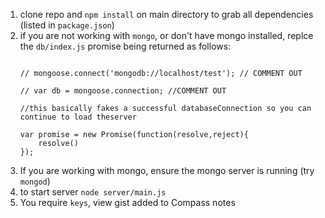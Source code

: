 1. clone repo and `npm install` on main directory to grab all dependencies (listed in `package.json`)
2. if you are not working with `mongo`, or don't have mongo installed, replce the `db/index.js` promise being returned as follows:
    ```
    
    // mongoose.connect('mongodb://localhost/test'); // COMMENT OUT
    
    // var db = mongoose.connection; //COMMENT OUT
    
    //this basically fakes a successful databaseConnection so you can continue to load theserver
    
    var promise = new Promise(function(resolve,reject){
        resolve() 
    });
    
    ```
3. If you are working with mongo, ensure the mongo server is running (try `mongod`)
4. to start server `node server/main.js`
5. You require `keys`, view gist added to Compass notes
